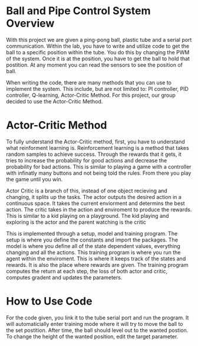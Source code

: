 # Ball and Pipe Control System Overview
With this project we are given a ping-pong ball, plastic tube and a serial port communication. Within the lab, you have to write and utilize code to get the ball to a specific position within the tube. You do this by changing the PWM of the system. Once it is at the position, you have to get the ball to hold that postition. At any moment you can read the sensors to see the position of ball. 

When writing the code, there are many methods that you can use to implement the system. This include, but are not limited to: PI controller, PID controller, Q-learning, Actor-Critic Method. For this project, our group decided to use the Actor-Critic Method. 

# Actor-Critic Method
To fully understand the Actor-Critic method, first, you have to understand what reinforment learning is. Reinforcement learning is a method that takes random samples to achieve success. Through the rewards that it gets, it tries to increase the probability for good actions and decrease the probability for bad actions. This is similar to playing a game with a controller with infinatly many buttons and not being told the rules. From there you play the game until you win.

Actor Critic is a branch of this, instead of one object recieving and changing, it splits up the tasks. The actor outputs the desired action in a continuous space. It takes the current enviorment and determins the best action. The critic takes in the action and enviroment to produce the rewards. This is similar to a kid playing on a playground. The kid playing and exploring is the actor and the parent watching is the critic

This is implemented through a setup, model and training program. The setup is where you define the constants and import the packages. The model is where you define all of the state dependent  values, everything changing and all the actions. This training program is where you run the agent within the enviroment. This is where it keeps track of the states and rewards. It is also the place where rewards are given. The training program computes the return at each step, the loss of both actor and critic, computes gradent and updates the parameters. 

# How to Use Code
For the code given, you link it to the tube serial port and run the program. It will automaticially enter training mode where it will try to move the ball to the set postition. After time, the ball should level out to the wanted postion. To change the height of the wanted position, edit the target parameter. 
